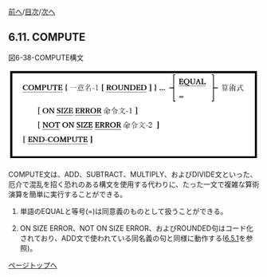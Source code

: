 <!--navi start1-->
[前へ](6-10.md)/[目次](https://momoko-yokogawa.github.io/opensourcecobol.github.io/markdown/TOC.html)/[次へ](6-12.md)
<!--navi end1-->
## 6.11. COMPUTE

図6-38-COMPUTE構文

![alt text](Image/6-38-Compute.png)

COMPUTE文は、ADD、SUBTRACT、MULTIPLY、およびDIVIDE文といった、厄介で混乱を招く恐れのある構文を使用する代わりに、たった一文で複雑な算術演算を簡単に実行することができる。

1. 単語のEQUALと等号(=)は同意義のものとして扱うことができる。

2. ON SIZE ERROR、NOT ON SIZE ERROR、およびROUNDED句はコード化されており、ADD文で使われている同名義の句と同様に動作する([6.5.1](6-5-1.md)を参照)。

<!--navi start2-->

[ページトップへ](6-11.md)
<!--navi end2-->
